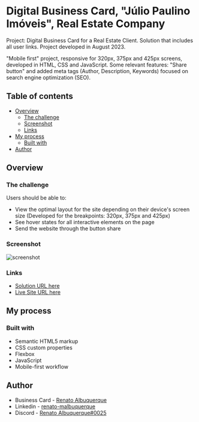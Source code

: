 # Digital Business Card, "Júlio Paulino Imóveis", Real Estate Company

Project: Digital Business Card for a Real Estate Client. Solution that includes all user links. Project developed in August 2023.

"Mobile first" project, responsive for 320px, 375px and 425px screens, developed in HTML, CSS and JavaScript. Some relevant features: "Share button" and added meta tags (Author, Description, Keywords) focused on search engine optimization (SEO).

## Table of contents

- [Overview](#overview)
  - [The challenge](#the-challenge)
  - [Screenshot](#screenshot)
  - [Links](#links)
- [My process](#my-process)
  - [Built with](#built-with)
- [Author](#author)

## Overview

### The challenge

Users should be able to:

- View the optimal layout for the site depending on their device's screen size (Developed for the breakpoints: 320px, 375px and 425px)
- See hover states for all interactive elements on the page
- Send the website through the button share

### Screenshot

![screenshot]()

### Links

- [Solution URL here](https://github.com/renato-albuquerque/juliopaulino_imoveis-businesscard)
- [Live Site URL here](https://cartaodevisita-juliopaulinoimoveis.vercel.app/)

## My process

### Built with

- Semantic HTML5 markup
- CSS custom properties
- Flexbox
- JavaScript
- Mobile-first workflow

## Author

- Business Card - [Renato Albuquerque](https://rma-contacts.vercel.app/)
- Linkedin - [renato-malbuquerque](https://www.linkedin.com/in/renato-malbuquerque/)
- Discord - [Renato Albuquerque#0025](https://discordapp.com/users/992621595547938837)
